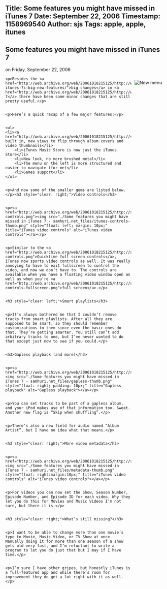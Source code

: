 Title: Some features you might have missed in iTunes 7
Date: September 22, 2006
Timestamp: 1158969540
Author: sjs
Tags: apple, apple, itunes
----


  <a href="http://web.archive.org/web/20061018215125/http://sami.samhuri.net/admin/content/edit/439" class="admintools" id="admin_article" style="display: none;">edit</a>
  <h2>Some features you might have missed in iTunes 7</h2>
  <p class="auth"><!-- Posted by <a href="mailto:sjs@uvic.ca">Sami Jensen Samhuri</a> -->
  <span class="typo_date" title="Fri, 22 Sep 2006 23:59:00 GMT">on Friday, September 22, 2006</span></p>
  <p><img src="./Some features you might have missed in iTunes 7 - samhuri.net_files/menu.png" style="float: right; margin: 10px;" title="New menu" alt="New menu"></p>


	<p>Besides the <a href="http://web.archive.org/web/20061018215125/http://www.tuaw.com/2006/09/12/walkthrough-itunes-7s-big-new-features/">big changes</a> in <a href="http://web.archive.org/web/20061018215125/http://www.apple.com/itunes">iTunes 7</a> there have been some minor changes that are still pretty useful.</p>


	<p>Here’s a quick recap of a few major features:</p>


	<ul>
	<li><a href="http://web.archive.org/web/20061018215125/http://sami.samhuri.net/files/coverflow.png">Coverflow</a> built in, new views to flip through album covers and video thumbnails</li>
		<li>iTunes Music Store is now just the iTunes Store</li>
		<li>New look, no more brushed metal</li>
		<li>The menu on the left is more structured and easier to navigate (for me)</li>
		<li>Games support</li>
	</ul>


	<p>And now some of the smaller gems are listed below.</p><h3 style="clear: right;">Video controls</h3>


	<p><a href="http://web.archive.org/web/20061018215125/http://sami.samhuri.net/files/itunes-controls.png"><img src="./Some features you might have missed in iTunes 7 - samhuri.net_files/itunes-controls-thumb.png" style="float: left; margin: 10px;" title="iTunes video controls" alt="iTunes video controls"></a></p>


	<p>Similar to the <a href="http://web.archive.org/web/20061018215125/http://sami.samhuri.net/files/quicktime-controls.png">Quicktime full screen controls</a>, iTunes now sports video controls as well. It was really annoying to have to exit fullscreen to control the video, and now we don’t have to. The controls are available when you have a floating video window open as well as when you’re <a href="http://web.archive.org/web/20061018215125/http://sami.samhuri.net/files/itunes-controls-fullscreen.png">full screen</a>.</p>


	<h3 style="clear: left;">Smart playlists</h3>


	<p>It’s always bothered me that I couldn’t remove tracks from smart playlists. After all they are supposed to be smart, so they should remember customizations to them since even the basic ones do that. They’re getting smarter. You still can’t add arbitrary tracks to one, but I’ve never wanted to do that except just now to see if you could.</p>


	<h3>Gapless playback (and more)</h3>


	<p><a href="http://web.archive.org/web/20061018215125/http://sami.samhuri.net/files/gapless.png"><img src="./Some features you might have missed in iTunes 7 - samhuri.net_files/gapless-thumb.png" style="float: right; padding: 10px;" title="Gapless playback" alt="Gapless playback"></a></p>


	<p>You can set tracks to be part of a gapless album, and your iPod makes use of that information too. Sweet. Another new flag is “Skip when shuffling”.</p>


	<p>There’s also a new field for audio named “Album Artist”, but I have no idea what that means.</p>


	<h3 style="clear: right;">More video metadata</h3>


	<p><a href="http://web.archive.org/web/20061018215125/http://sami.samhuri.net/files/metadata.png"><img src="./Some features you might have missed in iTunes 7 - samhuri.net_files/metadata-thumb.png" style="float: right:margin:10px;" title="iTunes video controls" alt="iTunes video controls"></a></p>


	<p>For videos you can now set the Show, Season Number, Episode Number, and Episode ID for each video. Why they let you do this for Movies and Music Videos I’m not sure, but there it is.</p>


	<h3 style="clear: right;">What’s still missing?</h3>


	<p>I want to be able to change more than one movie’s type to Movie, Music Video, or TV Show at once. Manually doing it for more than one season of a show gets old very fast, and I’m reluctant to write a program to let you do just that but I may if I have time.</p>


	<p>I’m sure I have other gripes, but honestly iTunes is a full-featured app and while there’s room for improvement they do get a lot right with it as well.</p>

